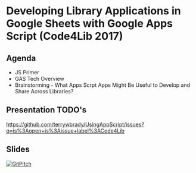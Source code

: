 # Developing Library Applications in Google Sheets with Google Apps Script (Code4Lib 2017)

## Agenda
* JS Primer
* GAS Tech Overview
* Brainstorming - What Apps Scrpt Apps Might Be Useful to Develop and Share Across Libraries?

## Presentation TODO's
https://github.com/terrywbrady/UsingAppScript/issues?q=is%3Aopen+is%3Aissue+label%3ACode4Lib

## Slides
[![GitPitch](https://gitpitch.com/assets/badge.svg)](https://gitpitch.com/terrywbrady/UsingAppScript/Code4Lib?grs=github&t=white)


